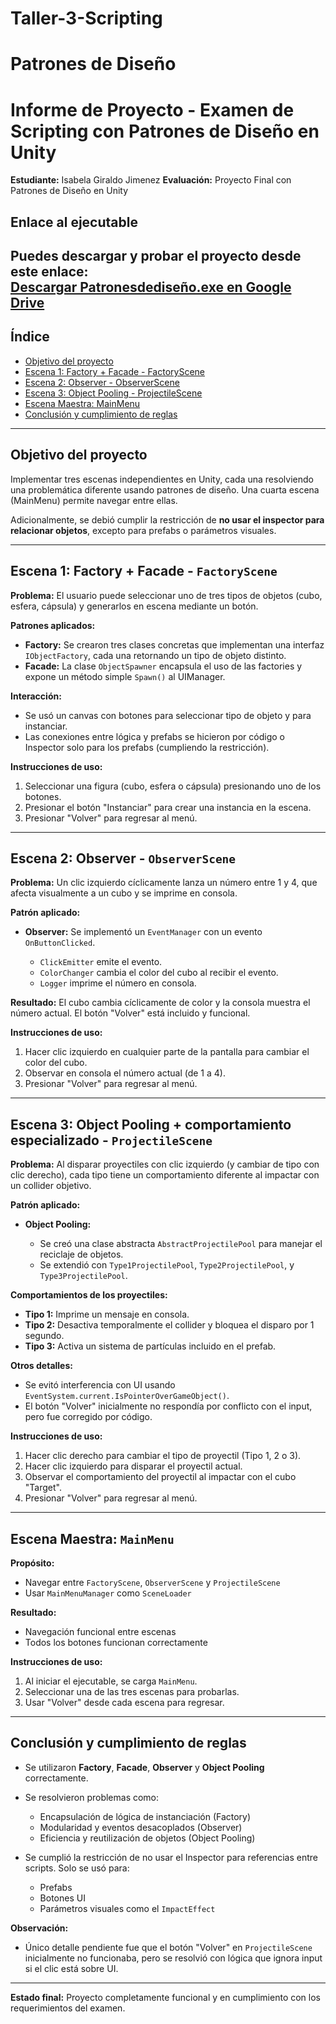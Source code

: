 # Taller-3-Scripting
# Patrones de Diseño
# Informe de Proyecto - Examen de Scripting con Patrones de Diseño en Unity

**Estudiante:** Isabela Giraldo Jimenez
**Evaluación:** Proyecto Final con Patrones de Diseño en Unity

## Enlace al ejecutable

Puedes descargar y probar el proyecto desde este enlace:  
[Descargar Patronesdediseño.exe en Google Drive](https://drive.google.com/file/d/16XgYL6Zee62pPzsMRl2ebOXUHXgE5hdq/view?usp=sharing)
---

## Índice

* [Objetivo del proyecto](#objetivo-del-proyecto)
* [Escena 1: Factory + Facade - FactoryScene](#escena-1-factory--facade---factoryscene)
* [Escena 2: Observer - ObserverScene](#escena-2-observer---observerscene)
* [Escena 3: Object Pooling - ProjectileScene](#escena-3-object-pooling--comportamiento-especializado---projectilescene)
* [Escena Maestra: MainMenu](#escena-maestra-mainmenu)
* [Conclusión y cumplimiento de reglas](#conclusión-y-cumplimiento-de-reglas)

---

## Objetivo del proyecto

Implementar tres escenas independientes en Unity, cada una resolviendo una problemática diferente usando patrones de diseño. Una cuarta escena (MainMenu) permite navegar entre ellas.

Adicionalmente, se debió cumplir la restricción de **no usar el inspector para relacionar objetos**, excepto para prefabs o parámetros visuales.

---

## Escena 1: Factory + Facade - `FactoryScene`

**Problema:** El usuario puede seleccionar uno de tres tipos de objetos (cubo, esfera, cápsula) y generarlos en escena mediante un botón.

**Patrones aplicados:**

* **Factory:** Se crearon tres clases concretas que implementan una interfaz `IObjectFactory`, cada una retornando un tipo de objeto distinto.
* **Facade:** La clase `ObjectSpawner` encapsula el uso de las factories y expone un método simple `Spawn()` al UIManager.

**Interacción:**

* Se usó un canvas con botones para seleccionar tipo de objeto y para instanciar.
* Las conexiones entre lógica y prefabs se hicieron por código o Inspector solo para los prefabs (cumpliendo la restricción).

**Instrucciones de uso:**

1. Seleccionar una figura (cubo, esfera o cápsula) presionando uno de los botones.
2. Presionar el botón "Instanciar" para crear una instancia en la escena.
3. Presionar "Volver" para regresar al menú.

---

## Escena 2: Observer - `ObserverScene`

**Problema:** Un clic izquierdo cíclicamente lanza un número entre 1 y 4, que afecta visualmente a un cubo y se imprime en consola.

**Patrón aplicado:**

* **Observer:** Se implementó un `EventManager` con un evento `OnButtonClicked`.

  * `ClickEmitter` emite el evento.
  * `ColorChanger` cambia el color del cubo al recibir el evento.
  * `Logger` imprime el número en consola.

**Resultado:** El cubo cambia cíclicamente de color y la consola muestra el número actual.
El botón "Volver" está incluido y funcional.

**Instrucciones de uso:**

1. Hacer clic izquierdo en cualquier parte de la pantalla para cambiar el color del cubo.
2. Observar en consola el número actual (de 1 a 4).
3. Presionar "Volver" para regresar al menú.

---

## Escena 3: Object Pooling + comportamiento especializado - `ProjectileScene`

**Problema:** Al disparar proyectiles con clic izquierdo (y cambiar de tipo con clic derecho), cada tipo tiene un comportamiento diferente al impactar con un collider objetivo.

**Patrón aplicado:**

* **Object Pooling:**

  * Se creó una clase abstracta `AbstractProjectilePool` para manejar el reciclaje de objetos.
  * Se extendió con `Type1ProjectilePool`, `Type2ProjectilePool`, y `Type3ProjectilePool`.

**Comportamientos de los proyectiles:**

* **Tipo 1:** Imprime un mensaje en consola.
* **Tipo 2:** Desactiva temporalmente el collider y bloquea el disparo por 1 segundo.
* **Tipo 3:** Activa un sistema de partículas incluido en el prefab.

**Otros detalles:**

* Se evitó interferencia con UI usando `EventSystem.current.IsPointerOverGameObject()`.
* El botón "Volver" inicialmente no respondía por conflicto con el input, pero fue corregido por código.

**Instrucciones de uso:**

1. Hacer clic derecho para cambiar el tipo de proyectil (Tipo 1, 2 o 3).
2. Hacer clic izquierdo para disparar el proyectil actual.
3. Observar el comportamiento del proyectil al impactar con el cubo "Target".
4. Presionar "Volver" para regresar al menú.

---

## Escena Maestra: `MainMenu`

**Propósito:**

* Navegar entre `FactoryScene`, `ObserverScene` y `ProjectileScene`
* Usar `MainMenuManager` como `SceneLoader`

**Resultado:**

* Navegación funcional entre escenas
* Todos los botones funcionan correctamente

**Instrucciones de uso:**

1. Al iniciar el ejecutable, se carga `MainMenu`.
2. Seleccionar una de las tres escenas para probarlas.
3. Usar "Volver" desde cada escena para regresar.

---

## Conclusión y cumplimiento de reglas

* Se utilizaron **Factory**, **Facade**, **Observer** y **Object Pooling** correctamente.

* Se resolvieron problemas como:

  * Encapsulación de lógica de instanciación (Factory)
  * Modularidad y eventos desacoplados (Observer)
  * Eficiencia y reutilización de objetos (Object Pooling)

* Se cumplió la restricción de no usar el Inspector para referencias entre scripts. Solo se usó para:

  * Prefabs
  * Botones UI
  * Parámetros visuales como el `ImpactEffect`

**Observación:**

* Único detalle pendiente fue que el botón "Volver" en `ProjectileScene` inicialmente no funcionaba, pero se resolvió con lógica que ignora input si el clic está sobre UI.

---

**Estado final:** Proyecto completamente funcional y en cumplimiento con los requerimientos del examen.


